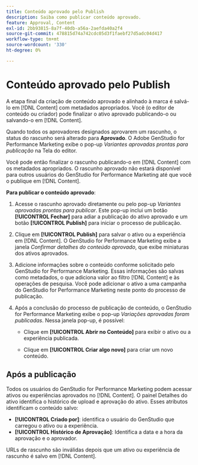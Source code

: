 ```yaml
---
title: Conteúdo aprovado pelo Publish
description: Saiba como publicar conteúdo aprovado.
feature: Approval, Content
exl-id: 2bb93815-8a7f-40db-a56a-2aefda40a2f4
source-git-commit: 478815d74a742cdc05d3f1faebf27d5adc04d417
workflow-type: tm+mt
source-wordcount: '330'
ht-degree: 0%

---
```


# Conteúdo aprovado pelo Publish

A etapa final da criação de conteúdo aprovado e alinhado à marca é salvá-lo em [!DNL Content] com metadados apropriados. Você (o editor de conteúdo ou criador) pode finalizar o ativo aprovado publicando-o ou salvando-o em [!DNL Content].

Quando todos os aprovadores designados aprovarem um rascunho, o status do rascunho será alterado para **Aprovado**. O Adobe GenStudio for Performance Marketing exibe o pop-up _Variantes aprovadas prontas para publicação_ na Tela do editor.

Você pode então finalizar o rascunho publicando-o em [!DNL Content] com os metadados apropriados. O rascunho aprovado não estará disponível para outros usuários do GenStudio for Performance Marketing até que você o publique em [!DNL Content].

**Para publicar o conteúdo aprovado**:

1. Acesse o rascunho aprovado diretamente ou pelo pop-up _Variantes aprovadas prontas para publicar_. Este pop-up inclui um botão **[!UICONTROL Fechar]** para adiar a publicação do ativo aprovado e um botão **[!UICONTROL Publish]** para iniciar o processo de publicação.

1. Clique em **[!UICONTROL Publish]** para salvar o ativo ou a experiência em [!DNL Content]. O GenStudio for Performance Marketing exibe a janela _Confirmar detalhes do conteúdo aprovado_, que exibe miniaturas dos ativos aprovados.

1. Adicione informações sobre o conteúdo conforme solicitado pelo GenStudio for Performance Marketing. Essas informações são salvas como metadados, o que adiciona valor ao filtro [!DNL Content] e às operações de pesquisa. Você pode adicionar o ativo a uma campanha do GenStudio for Performance Marketing neste ponto do processo de publicação.

1. Após a conclusão do processo de publicação de conteúdo, o GenStudio for Performance Marketing exibe o pop-up _Variações aprovadas foram publicadas_. Nessa janela pop-up, é possível:

   * Clique em **[!UICONTROL Abrir no Conteúdo]** para exibir o ativo ou a experiência publicada.

   * Clique em **[!UICONTROL Criar algo novo]** para criar um novo conteúdo.

## Após a publicação

Todos os usuários do GenStudio for Performance Marketing podem acessar ativos ou experiências aprovados no [!DNL Content]. O painel Detalhes do ativo identifica o histórico de upload e aprovação do ativo. Esses atributos identificam o conteúdo salvo:

* **[!UICONTROL Criado por]**: identifica o usuário do GenStudio que carregou o ativo ou a experiência.
* **[!UICONTROL Histórico de Aprovação]**: Identifica a data e a hora da aprovação e o aprovador.

URLs de rascunho são inválidas depois que um ativo ou experiência de rascunho é salvo em [!DNL Content].
